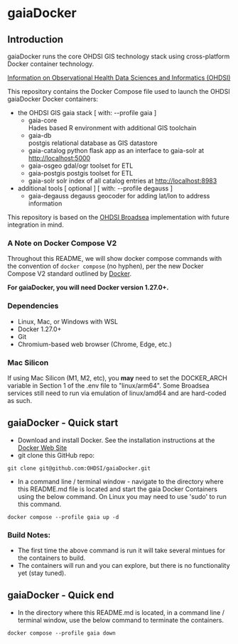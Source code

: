 # gaiaDocker

## Introduction

gaiaDocker runs the core OHDSI GIS technology stack using cross-platform Docker container technology.

[Information on Observational Health Data Sciences and Informatics (OHDSI)](http://www.ohdsi.org/ "OHDSI Website")

This repository contains the Docker Compose file used to launch the OHDSI gaiaDocker Docker containers:

- the OHDSI GIS gaia stack [ with: --profile gaia ]
    - gaia-core  
      Hades based R environment with additional GIS toolchain
	- gaia-db  
	  postgis relational database as GIS datastore
	- gaia-catalog
	  python flask app as an interface to gaia-solr at [http://localhost:5000](http://localhost:5000)
	- gaia-osgeo
	  gdal/ogr toolset for ETL
	- gaia-postgis
	  postgis toolset for ETL
	- gaia-solr
	  solr index of all catalog entries at [http://localhost:8983](http://localhost:8983)
-  additional tools [ optional ] [ with: --profile degauss ]
	- gaia-degauss
	  degauss geocoder for adding lat/lon to address information 

This repository is based on the [OHDSI Broadsea](https://github.com/OHDSI/Broadsea) implementation with future integration in mind.

### A Note on Docker Compose V2

Throughout this README, we will show docker compose commands with the convention of `docker compose` (no hyphen), per the new Docker Compose V2 standard outlined by [Docker](https://docs.docker.com/compose/migrate/#docker-compose-vs-docker-compose).

**For gaiaDocker, you will need Docker version 1.27.0+.**

### Dependencies

- Linux, Mac, or Windows with WSL
- Docker 1.27.0+
- Git
- Chromium-based web browser (Chrome, Edge, etc.)

### Mac Silicon

If using Mac Silicon (M1, M2, etc), you **may** need to set the DOCKER_ARCH variable in Section 1 of the .env file to "linux/arm64". Some Broadsea services still need to run via emulation of linux/amd64 and are hard-coded as such.

## gaiaDocker - Quick start

- Download and install Docker. See the installation instructions at the [Docker Web Site](https://docs.docker.com/engine/installation/ "Install Docker")
- git clone this GitHub repo:

```shell
git clone git@github.com:OHDSI/gaiaDocker.git
```

- In a command line / terminal window - navigate to the directory where this README.md file is located and start the gaia Docker Containers using the below command. On Linux you may need to use 'sudo' to run this command.

```shell
docker compose --profile gaia up -d
```

### Build Notes:  

- The first time the above command is run it will take several mintues for the containers to build.
- The containers will run and you can explore, but there is no functionality yet (stay tuned).

## gaiaDocker - Quick end

- In the directory where this README.md is located, in a command line / terminal window, use the below command to terminate the containers.  

```shell
docker compose --profile gaia down
```
